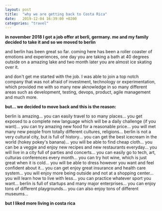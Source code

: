 ```yaml
---
layout: post
title:  "why we are getting back to Costa Rica"
date:   2019-12-04 16:39:00 +0200
categories: "travel"
---
```

**in november 2018 I got a job offer at berli, germany. me and my family decided to take it and so we moved to berlin**
 
and berlin has been great so far. coming here has been a roller coaster of emotions and experiences, one day you are taking a bath at 40 degrees outside on a amazing lake and two month later you are almost ice skating over it.

and don't get me started with the job. I was able to join a top notch company that was not afraid of investment, technology or experimentation, which provided me with so many new aknowledge in so many different areas such as development, testing, devops, product, agile management and much more. 

**but... we decided to move back and this is the reason:**

berlin is amazing...
you can easily travel to so many places...
you get exposed to a complete new language which will be a daily challenge (if you want)...
you can try amazing new food for a reasonable price...
you will met many new people from totally different cultures, religions...
berlin is not a very cultural city, but is full of history...
you can get the best icecream in the world (hokey pokey's banana)...
you will be able to find cheap cloth...
you can be a veggie and enjoy new recipes and new restaurants everyday...
you will live in a city full of parties and concerts...
you can easily go to tech, art, culturas conferences every month...
you can try hot wine, which is just great when it is cold...
you will be able to dress however you want and feel confident about it...
you can get enjoy great insurance and health care system...
you will enjoy more being outside and not at a shopping center...
you will learn how to live with less...
you can practice whatever sport you want...
berlin is full of startups and many major enterprises...
you can enjoy tons of different playgrounds...
you can also enjoy tons of different museums...

**but I liked more living in costa rica**
